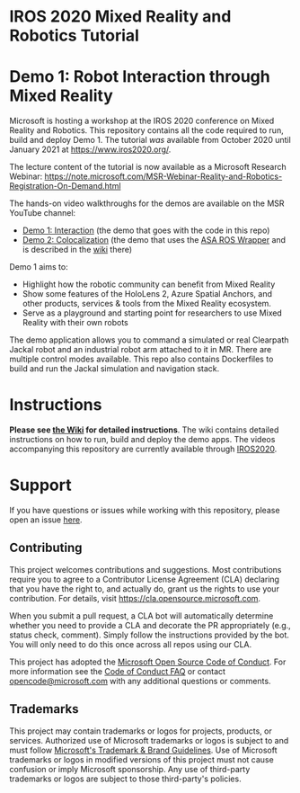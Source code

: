# IROS 2020 Mixed Reality and Robotics Tutorial
# Demo 1: Robot Interaction through Mixed Reality

Microsoft is hosting a workshop at the IROS 2020 conference on Mixed Reality and Robotics.
This repository contains all the code required to run, build and deploy Demo 1.
The tutorial _was_ available from October 2020 until January 2021 at https://www.iros2020.org/.

The lecture content of the tutorial is now available as a Microsoft Research Webinar: https://note.microsoft.com/MSR-Webinar-Reality-and-Robotics-Registration-On-Demand.html

The hands-on video walkthroughs for the demos are available on the MSR YouTube channel:
- [Demo 1: Interaction](https://youtu.be/4G3wjPIs4Fc) (the demo that goes with the code in this repo)
- [Demo 2: Colocalization](https://youtu.be/P11LcMOp2CE) (the demo that uses the [ASA ROS Wrapper](https://github.com/microsoft/azure_spatial_anchors_ros/) and is described in the [wiki](https://github.com/microsoft/azure_spatial_anchors_ros/wiki/Demo) there)

Demo 1 aims to:
- Highlight how the robotic community can benefit from Mixed Reality
- Show some features of the HoloLens 2, Azure Spatial Anchors, and other products, services & tools from the Mixed Reality ecosystem.
- Serve as a playground and starting point for researchers to use Mixed Reality with their own robots

The demo application allows you to command a simulated or real Clearpath Jackal robot and an industrial robot arm attached to it in MR. There are multiple control modes available. This repo also contains Dockerfiles to build and run the Jackal simulation and navigation stack.

# Instructions
**Please see [the Wiki](https://github.com/microsoft/mixed-reality-robot-interaction-demo/wiki) for detailed instructions**.
The wiki contains detailed instructions on how to run, build and deploy the demo apps. The videos accompanying this repository are currently available through [IROS2020](https://www.iros2020.org/).

# Support
If you have questions or issues while working with this repository, please open an issue [here](https://github.com/microsoft/mixed-reality-robot-interaction-demo/issues).

## Contributing
This project welcomes contributions and suggestions.  Most contributions require you to agree to a
Contributor License Agreement (CLA) declaring that you have the right to, and actually do, grant us
the rights to use your contribution. For details, visit https://cla.opensource.microsoft.com.

When you submit a pull request, a CLA bot will automatically determine whether you need to provide
a CLA and decorate the PR appropriately (e.g., status check, comment). Simply follow the instructions
provided by the bot. You will only need to do this once across all repos using our CLA.

This project has adopted the [Microsoft Open Source Code of Conduct](https://opensource.microsoft.com/codeofconduct/).
For more information see the [Code of Conduct FAQ](https://opensource.microsoft.com/codeofconduct/faq/) or
contact [opencode@microsoft.com](mailto:opencode@microsoft.com) with any additional questions or comments.

## Trademarks
This project may contain trademarks or logos for projects, products, or services. Authorized use of Microsoft 
trademarks or logos is subject to and must follow [Microsoft's Trademark & Brand Guidelines](https://www.microsoft.com/en-us/legal/intellectualproperty/trademarks/usage/general).
Use of Microsoft trademarks or logos in modified versions of this project must not cause confusion or imply Microsoft sponsorship.
Any use of third-party trademarks or logos are subject to those third-party's policies.
